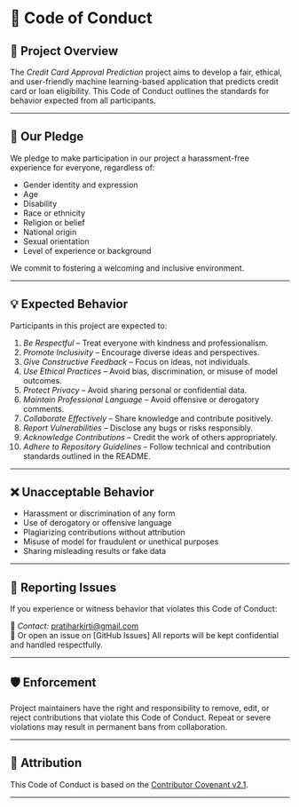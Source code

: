 # 📜 Code of Conduct

## 💼 Project Overview
The *Credit Card Approval Prediction* project aims to develop a fair, ethical, and user-friendly machine learning-based application that predicts credit card or loan eligibility. This Code of Conduct outlines the standards for behavior expected from all participants.

---

## 👥 Our Pledge
We pledge to make participation in our project a harassment-free experience for everyone, regardless of:

- Gender identity and expression  
- Age  
- Disability  
- Race or ethnicity  
- Religion or belief  
- National origin  
- Sexual orientation  
- Level of experience or background

We commit to fostering a welcoming and inclusive environment.

---

## 💡 Expected Behavior

Participants in this project are expected to:

1. *Be Respectful* – Treat everyone with kindness and professionalism.
2. *Promote Inclusivity* – Encourage diverse ideas and perspectives.
3. *Give Constructive Feedback* – Focus on ideas, not individuals.
4. *Use Ethical Practices* – Avoid bias, discrimination, or misuse of model outcomes.
5. *Protect Privacy* – Avoid sharing personal or confidential data.
6. *Maintain Professional Language* – Avoid offensive or derogatory comments.
7. *Collaborate Effectively* – Share knowledge and contribute positively.
8. *Report Vulnerabilities* – Disclose any bugs or risks responsibly.
9. *Acknowledge Contributions* – Credit the work of others appropriately.
10. *Adhere to Repository Guidelines* – Follow technical and contribution standards outlined in the README.

---

## ❌ Unacceptable Behavior

- Harassment or discrimination of any form  
- Use of derogatory or offensive language  
- Plagiarizing contributions without attribution  
- Misuse of model for fraudulent or unethical purposes  
- Sharing misleading results or fake data  

---

## 📢 Reporting Issues

If you experience or witness behavior that violates this Code of Conduct:

📧 *Contact:* [pratiharkirti@gmail.com](mailto:pratiharkirti@gmail.com)  
🔧 Or open an issue on [GitHub Issues]
All reports will be kept confidential and handled respectfully.

---

## 🛡 Enforcement

Project maintainers have the right and responsibility to remove, edit, or reject contributions that violate this Code of Conduct. Repeat or severe violations may result in permanent bans from collaboration.

---

## 📝 Attribution

This Code of Conduct is based on the [Contributor Covenant v2.1](https://www.contributor-covenant.org/version/2/1/code_of_conduct.html).

---
